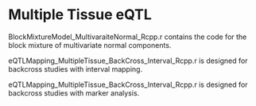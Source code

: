 # Multiple Tissue eQTL

BlockMixtureModel_MultivaraiteNormal_Rcpp.r contains the code for the block mixture of multivariate normal components.

eQTLMapping_MultipleTissue_BackCross_Interval_Rcpp.r is designed for backcross studies with interval mapping.

eQTLMapping_MultipleTissue_BackCross_Interval_Rcpp.r is designed for backcross studies with marker analysis.
